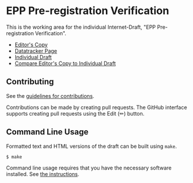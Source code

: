 # EPP Pre-registration Verification

This is the working area for the individual Internet-Draft, "EPP Pre-registration Verification".

* [Editor's Copy](https://CIRALabs.github.io/epp-pre-registration-verification/#go.draft-epp-pre-registration-verification.html)
* [Datatracker Page](https://datatracker.ietf.org/doc/draft-epp-pre-registration-verification)
* [Individual Draft](https://datatracker.ietf.org/doc/html/draft-epp-pre-registration-verification)
* [Compare Editor's Copy to Individual Draft](https://CIRALabs.github.io/epp-pre-registration-verification/#go.draft-epp-pre-registration-verification.diff)


## Contributing

See the
[guidelines for contributions](https://github.com/CIRALabs/epp-pre-registration-verification/blob//CONTRIBUTING.md).

Contributions can be made by creating pull requests.
The GitHub interface supports creating pull requests using the Edit (✏) button.


## Command Line Usage

Formatted text and HTML versions of the draft can be built using `make`.

```sh
$ make
```

Command line usage requires that you have the necessary software installed.  See
[the instructions](https://github.com/martinthomson/i-d-template/blob/main/doc/SETUP.md).


